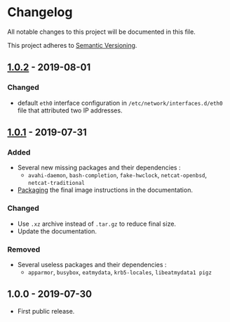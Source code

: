 # Changelog

All notable changes to this project will be documented in this file.

This project adheres to [Semantic Versioning](http://semver.org/).

## [1.0.2] - 2019-08-01
  
### Changed

- default ```eth0``` interface configuration in ```/etc/network/interfaces.d/eth0``` file that attributed two IP addresses.

## [1.0.1] - 2019-07-31

### Added

- Several new missing packages and their dependencies :
  - ```avahi-daemon```, ```bash-completion```, ```fake-hwclock```, ```netcat-openbsd```, ```netcat-traditional```
- [Packaging](docs/50-bake-FlOS.md#13-package-the-image) the final image instructions in the documentation.
  
### Changed

- Use ```.xz``` archive instead of ```.tar.gz``` to reduce final size.
- Update the documentation.

### Removed

- Several useless packages and their dependencies :
  - ```apparmor```, ```busybox```, ```eatmydata```, ```krb5-locales```, ```libeatmydata1 pigz```

## 1.0.0 - 2019-07-30

- First public release.

[1.0.1]: https://github.com/florentinth/FlOS/compare/v1.0...v1.0.1

[1.0.2]: https://github.com/florentinth/FlOS/compare/v1.0.1...v1.0.2